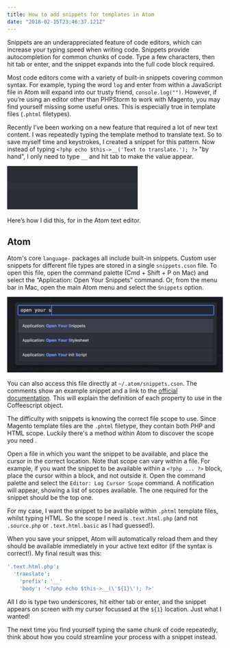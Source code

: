 ```yaml
---
title: How to add snippets for templates in Atom
date: "2018-02-15T23:46:37.121Z"
---
```


Snippets are an underappreciated feature of code editors, which can increase your typing speed when writing code. Snippets provide autocompletion for common chunks of code. Type a few characters, then hit tab or enter, and the snippet expands into the full code block required.

Most code editors come with a variety of built-in snippets covering common syntax. For example, typing the word `log` and enter from within a JavaScript file in Atom will expand into our trusty friend, `console.log("")`. However, if you’re using an editor other than PHPStorm to work with Magento, you may find yourself missing some useful ones. This is especially true in template files (`.phtml` filetypes).

Recently I’ve been working on a new feature that required a lot of new text content. I was repeatedly typing the template method to translate text. So to save myself time and keystrokes, I created a snippet for this pattern. Now instead of typing `<?php echo $this->__('Text to translate.'); ?>` "by hand", I only need to type `__` and hit tab to make the value appear.

![translate snippet](./autocomplete.gif)

Here’s how I did this, for in the Atom text editor.

## Atom

Atom's core `language-` packages all include built-in snippets. Custom user snippets for different file types are stored in a single `snippets.cson` file. To open this file, open the command palette (Cmd + Shift + P on Mac) and select the “Application: Open Your Snippets” command. Or, from the menu bar in Mac, open the main Atom menu and select the `Snippets` option.

![command palette](./command-palette.png)

You can also access this file directly at `~/.atom/snippets.cson`. The comments show an example snippet and a link to the [official documentation](http://flight-manual.atom.io/using-atom/sections/snippets/). This will explain the definition of each property to use in the Coffeescript object.

The difficulty with snippets is knowing the correct file scope to use. Since Magento template files are the `.phtml` filetype, they contain both PHP and HTML scope. Luckily there's a method within Atom to discover the scope you need .

Open a file in which you want the snippet to be available, and place the cursor in the correct location. Note that scope can vary within a file. For example, if you want the snippet to be available within a `<?php ... ?>` block, place the cursor within a block, and not outside it. Open the command palette and select the `Editor: Log Cursor Scope` command. A notification will appear, showing a list of scopes available. The one required for the snippet should be the top one.

For my case, I want the snippet to be available within `.phtml` template files, whilst typing HTML. So the scope I need is `.text.html.php` (and not `.source.php` or `.text.html.basic` as I had guessed!).

When you save your snippet, Atom will automatically reload them and they should be available immediately in your active text editor (if the syntax is correct!). My final result was this:

```coffeescript
'.text.html.php':
  'translate':
    'prefix': '__'
    'body': '<?php echo $this->__(\'${1}\'); ?>'
```

All I do is type two underscores, hit either tab or enter, and the snippet appears on screen with my cursor focussed at the `${1}` location. Just what I wanted!

The next time you find yourself typing the same chunk of code repeatedly, think about how you could streamline your process with a snippet instead.